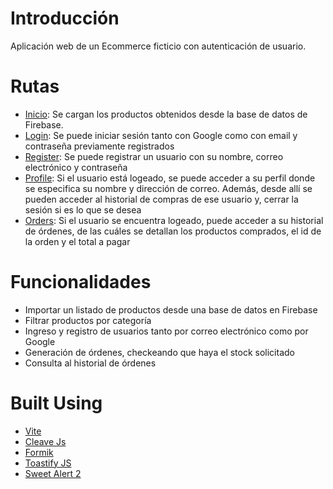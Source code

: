 # Introducción
Aplicación web de un Ecommerce ficticio con autenticación de usuario.

# Rutas
- [Inicio](https://telectronics.netlify.app/): Se cargan los productos obtenidos desde la base de datos de Firebase.
- [Login](https://telectronics.netlify.app/login): Se puede iniciar sesión tanto con Google como con email y contraseña previamente registrados
- [Register](https://telectronics.netlify.app/register): Se puede registrar un usuario con su nombre, correo electrónico y contraseña
- [Profile](https://telectronics.netlify.app/profile): Si el usuario está logeado, se puede acceder a su perfil donde se especifica su nombre y dirección de correo. Además, desde allí se pueden acceder al historial de compras de ese usuario y, cerrar la sesión si es lo que se desea
- [Orders](https://telectronics.netlify.app/orders): Si el usuario se encuentra logeado, puede acceder a su historial de órdenes, de las cuáles se detallan los productos comprados, el id de la orden y el total a pagar

# Funcionalidades
- Importar un listado de productos desde una base de datos en Firebase
- Filtrar productos por categoría
- Ingreso y registro de usuarios tanto por correo electrónico como por Google
- Generación de órdenes, checkeando que haya el stock solicitado
- Consulta al historial de órdenes

# Built Using
- [Vite](https://vitejs.dev/)
- [Cleave Js](https://nosir.github.io/cleave.js/)
- [Formik](https://formik.org/)
- [Toastify JS](https://apvarun.github.io/toastify-js/)
- [Sweet Alert 2](https://sweetalert2.github.io/)
